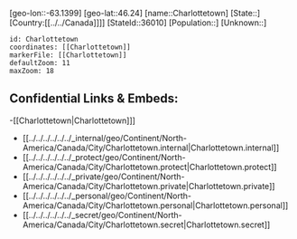 ﻿---
location: [46.24,-63.1399]
mapzoom: [7,12] 
mapmarker: city 
type: City
tags:
- geo/City


SpocWebEntityId: 36122
isDeleted: false
confidential: public

---
[geo-lon::-63.1399]
[geo-lat::46.24]
[name::Charlottetown]
[State::]
[Country:[[../../Canada]]]]
[StateId::36010]
[Population::]
[Unknown::]


```leaflet
id: Charlottetown
coordinates: [[Charlottetown]]
markerFile: [[Charlottetown]]
defaultZoom: 11 
maxZoom: 18
```


## Confidential Links & Embeds: 
-[[Charlottetown|Charlottetown]]] 
- [[../../../../../../_internal/geo/Continent/North-America/Canada/City/Charlottetown.internal|Charlottetown.internal]] 
- [[../../../../../../_protect/geo/Continent/North-America/Canada/City/Charlottetown.protect|Charlottetown.protect]] 
- [[../../../../../../_private/geo/Continent/North-America/Canada/City/Charlottetown.private|Charlottetown.private]] 
- [[../../../../../../_personal/geo/Continent/North-America/Canada/City/Charlottetown.personal|Charlottetown.personal]] 
- [[../../../../../../_secret/geo/Continent/North-America/Canada/City/Charlottetown.secret|Charlottetown.secret]] 

